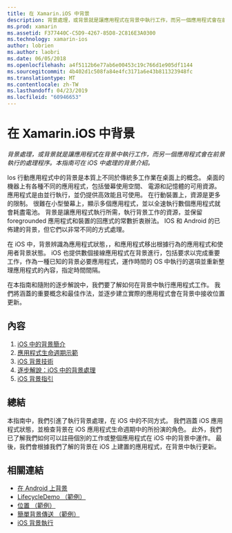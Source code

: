 ```yaml
---
title: 在 Xamarin.iOS 中背景
description: 背景處理，或背景就是讓應用程式在背景中執行工作，而另一個應用程式會在前景執行的處理程序。 本指南可在 iOS 中處理的背景介紹。
ms.prod: xamarin
ms.assetid: F377440C-C5D9-4267-85D8-2C816E3A0300
ms.technology: xamarin-ios
author: lobrien
ms.author: laobri
ms.date: 06/05/2018
ms.openlocfilehash: a4f5112b6e77ab6e00453c19c766d1e905df1144
ms.sourcegitcommit: 4b402d1c508fa84e4fc3171a6e43b811323948fc
ms.translationtype: MT
ms.contentlocale: zh-TW
ms.lasthandoff: 04/23/2019
ms.locfileid: "60946653"
---
```

# <a name="backgrounding-in-xamarinios"></a>在 Xamarin.iOS 中背景

_背景處理，或背景就是讓應用程式在背景中執行工作，而另一個應用程式會在前景執行的處理程序。本指南可在 iOS 中處理的背景介紹。_

Ios 行動應用程式中的背景是本質上不同於傳統多工作業在桌面上的概念。 桌面的機器上有各種不同的應用程式，包括螢幕使用空間、 電源和記憶體的可用資源。 應用程式是由並行執行，並仍提供高效能且可使用。 在行動裝置上，資源是更多的限制。 很難在小型螢幕上，顯示多個應用程式，並以全速執行數個應用程式就會耗盡電池。 背景是讓應用程式執行所需，執行背景工作的資源，並保留 foregrounded 應用程式和裝置的回應式的常數折衷辦法。 IOS 和 Android 的已佈建的背景，但它們以非常不同的方式處理。

在 iOS 中，背景辨識為應用程式狀態，，和應用程式移出根據行為的應用程式和使用者背景狀態。 iOS 也提供數個接線應用程式在背景進行，包括要求以完成重要工作，作為一種已知的背景必要應用程式，運作時間的 OS 中執行的選項並重新整理應用程式的內容，指定時間間隔。

在本指南和隨附的逐步解說中，我們要了解如何在背景中執行應用程式工作。 我們將涵蓋的重要概念和最佳作法，並逐步建立實際的應用程式會在背景中接收位置更新。

## <a name="contents"></a>內容

1.  [iOS 中的背景簡介](~/ios/app-fundamentals/backgrounding/introduction-to-backgrounding-in-ios.md)
1.  [應用程式生命週期示範](~/ios/app-fundamentals/backgrounding/application-lifecycle-demo.md)
1.  [iOS 背景技術](~/ios/app-fundamentals/backgrounding/ios-backgrounding-techniques/index.md)
1.  [逐步解說：iOS 中的背景處理](~/ios/app-fundamentals/backgrounding/ios-backgrounding-walkthroughs/index.md)
1.  [iOS 背景指引](~/ios/app-fundamentals/backgrounding/ios-backgrounding-guidance.md)

## <a name="summary"></a>總結

本指南中，我們引進了執行背景處理，在 iOS 中的不同方式。 我們涵蓋 iOS 應用程式狀態，並檢查背景在 iOS 應用程式生命週期中的所扮演的角色。 此外，我們已了解我們如何可以註冊個別的工作或整個應用程式在 iOS 中的背景中運作。 最後，我們會根據我們了解的背景在 iOS 上建置的應用程式，在背景中執行更新。



## <a name="related-links"></a>相關連結

- [在 Android 上背景](~/android/app-fundamentals/services/index.md)
- [LifecycleDemo （範例）](https://developer.xamarin.com/samples/monotouch/LifecycleDemo/)
- [位置 （範例）](https://developer.xamarin.com/samples/monotouch/Location/)
- [簡單背景傳送 （範例）](https://developer.xamarin.com/samples/monotouch/SimpleBackgroundTransfer/)
- [iOS 背景執行](https://developer.apple.com/library/ios/documentation/iPhone/Conceptual/iPhoneOSProgrammingGuide/BackgroundExecution/BackgroundExecution.html)
